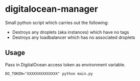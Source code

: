 # digitalocean-manager

Small python script which carries out the following:

- Destroys any droplets (aka instances) which have no tags
- Destroys any loadbalancer which has no associated droplets

## Usage

Pass in DigitalOcean access token as environment variable.

`DO_TOKEN="XXXXXXXXXXXXXX" python main.py`